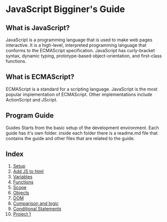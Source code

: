 # JavaScript Bigginer's Guide
## What is JavaScript?
JavaScript is a programming language that is used to make web pages interactive. It is a high-level, interpreted programming language that conforms to the ECMAScript specification. JavaScript has curly-bracket syntax, dynamic typing, prototype-based object-orientation, and first-class functions.

## What is ECMAScript?
ECMAScript is a standard for a scripting language. JavaScript is the most popular implementation of ECMAScript. Other implementations include ActionScript and JScript.

## Program Guide
Guides Starts from the basic setup of the development environment. 
Each guide has it's own folder. inside each folder there is a readme.md file that contains the guide and other files that are related to the guide.
## Index
  1. [Setup](1-Setup\readme.md)
  2. [Add JS to html](2-Add_JS_to_html\readme.md)
  3. [Variables](3-Variables\readme.md)
  4. [Functions](4-Functions\readme.md)
  5. [Scope](5-Scope\readme.md)
  6. [Objects](6-Objects\readme.md)
  7. [DOM](7-DOM\readme.md)
  8. [Comparison and logic](8-Comparison_and_logic\readme.md)
  9. [Conditional Statements](9-Conditional_statements\readme.md)
  10. [Project 1](10-Project_1\readme.md)
   

